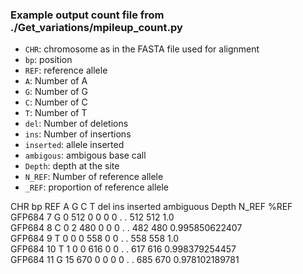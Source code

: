 ### Example output count file from ./Get_variations/mpileup_count.py 
* `CHR`: chromosome as in the FASTA file used for alignment
* `bp`: position
* `REF`: reference allele
* `A`: Number of A
* `G`: Number of G
* `C`: Number of C
* `T`: Number of T
* `del`: Number of deletions
* `ins`: Number of insertions
* `inserted`: allele inserted
* `ambigous`: ambigous base call
* `Depth`: depth at the site
* `N_REF`: Number of reference allele
* `_REF`: proportion of reference allele

CHR	bp	REF	A	G	C	T	del	ins	inserted	ambiguous	Depth	N_REF	%REF<br/>
GFP684	7	G	0	512	0	0	0	0	.	.	512	512	1.0<br/>
GFP684	8	C	0	2	480	0	0	0	.	.	482	480	0.995850622407<br/>
GFP684	9	T	0	0	0	558	0	0	.	.	558	558	1.0<br/>
GFP684	10	T	1	0	0	616	0	0	.	.	617	616	0.998379254457<br/>
GFP684	11	G	15	670	0	0	0	0	.	.	685	670	0.978102189781<br/>
